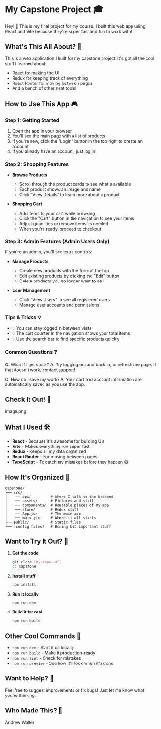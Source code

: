 # My Capstone Project 🎓

Hey! 👋 This is my final project for my course. I built this web app using React and Vite because they're super fast and fun to work with!

## What's This All About? 🤔

This is a web application I built for my capstone project. It's got all the cool stuff I learned about:

- React for making the UI
- Redux for keeping track of everything
- React Router for moving between pages
- And a bunch of other neat tools!

## How to Use This App 🎮

### Step 1: Getting Started

1. Open the app in your browser
2. You'll see the main page with a list of products
3. If you're new, click the "Login" button in the top right to create an account
4. If you already have an account, just log in!

### Step 2: Shopping Features

- **Browse Products**

  - Scroll through the product cards to see what's available
  - Each product shows an image and name
  - Click "View Details" to learn more about a product

- **Shopping Cart**
  - Add items to your cart while browsing
  - Click the "Cart" button in the navigation to see your items
  - Adjust quantities or remove items as needed
  - When you're ready, proceed to checkout

### Step 3: Admin Features (Admin Users Only)

If you're an admin, you'll see extra controls:

- **Manage Products**

  - Create new products with the form at the top
  - Edit existing products by clicking the "Edit" button
  - Delete products you no longer want to sell

- **User Management**
  - Click "View Users" to see all registered users
  - Manage user accounts and permissions

### Tips & Tricks 💡

- 💡 You can stay logged in between visits
- 💡 The cart counter in the navigation shows your total items
- 💡 Use the search bar to find specific products quickly

### Common Questions ❓

Q: What if I get stuck?
A: Try logging out and back in, or refresh the page. If that doesn't work, contact support!

Q: How do I save my work?
A: Your cart and account information are automatically saved as you use the app.

## Check It Out! 📸

image.png

## What I Used 🛠️

- **React** - Because it's awesome for building UIs
- **Vite** - Makes everything run super fast
- **Redux** - Keeps all my data organized
- **React Router** - For moving between pages
- **TypeScript** - To catch my mistakes before they happen 😅

## How It's Organized 📁

```
capstone/
├── src/
│   ├── api/         # Where I talk to the backend
│   ├── assets/      # Pictures and stuff
│   ├── components/  # Reusable pieces of my app
│   ├── store/       # Redux stuff
│   ├── App.jsx      # The main app
│   └── main.jsx     # Where it all starts
├── public/          # Static files
└── [config files]   # Boring but important stuff
```

## Want to Try It Out? 🚀

1. **Get the code**

   ```bash
   git clone [my-repo-url]
   cd capstone
   ```

2. **Install stuff**

   ```bash
   npm install
   ```

3. **Run it locally**

   ```bash
   npm run dev
   ```

4. **Build it for real**
   ```bash
   npm run build
   ```

## Other Cool Commands 🔧

- `npm run dev` - Start it up locally
- `npm run build` - Make it production-ready
- `npm run lint` - Check for mistakes
- `npm run preview` - See how it'll look when it's done

## Want to Help? 🤝

Feel free to suggest improvements or fix bugs! Just let me know what you're thinking.

## Who Made This? 👥

Andrew Walter
